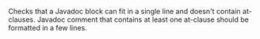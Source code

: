 Checks that a Javadoc block can fit in a single line and doesn't contain
at-clauses. Javadoc comment that contains at least one at-clause should
be formatted in a few lines.
